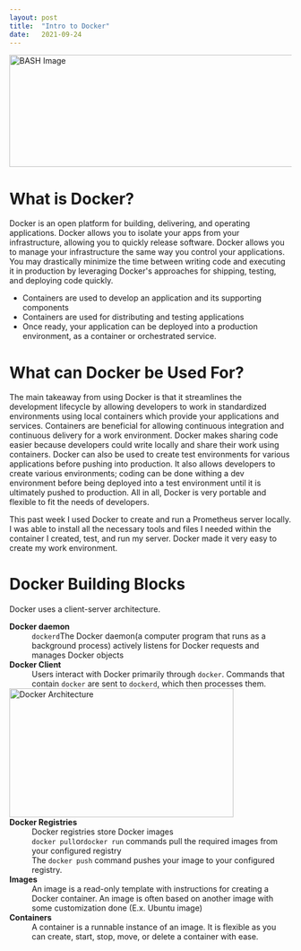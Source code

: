 ```yaml
---
layout: post
title:  "Intro to Docker"
date:   2021-09-24 
---
```

<html>
<head>
<meta charset="utf-8">
<title>Intro to Docker</title>
<style></style>
</head>
<body>
<img src="https://www.threatstack.com/wp-content/uploads/2017/06/docker-cloud-twitter-card.png" alt="BASH Image" width="800" height="200">
<div>
<h1>What is Docker?</h1>
<p>Docker is an open platform for building, delivering, and operating applications. Docker allows you to isolate your apps from your infrastructure, allowing you to quickly release software. Docker allows you to manage your infrastructure the same way you control your applications. You may drastically minimize the time between writing code and executing it in production by leveraging Docker's approaches for shipping, testing, and deploying code quickly.</p>
<ul>
    <li>Containers are used to develop an application and its supporting components</li>
    <li>Containers are used for distributing and testing applications</li>
    <li>Once ready, your application can be deployed into a production environment, as a container or orchestrated service.</li>
</ul>
<h1>What can Docker be Used For?</h1>
<p>The main takeaway from using Docker is that it streamlines the development lifecycle by allowing developers to work in standardized environments using local containers which provide your applications and services. Containers are beneficial for allowing continuous integration and continuous delivery for a work environment. Docker makes sharing code easier because developers could write locally and share their work using containers. Docker can also be used to create test environments for various applications before pushing into production. It also allows developers to create various environments; coding can be done withing a dev environment before being deployed into a test environment until it is ultimately pushed to production. All in all, Docker is very portable and flexible to fit the needs of developers.</p>
<p>This past week I used Docker to create and run a Prometheus server locally. I was able to install all the necessary tools and files I needed within the container I created, test, and run my server. Docker made it very easy to create my work environment.</p>
<h1>Docker Building Blocks</h1>
<p>Docker uses a client-server architecture.</p>
<dl>
    <dt><b>Docker daemon</b></dt>
        <dd><code>dockerd</code>The Docker daemon(a computer program that runs as a background process) actively listens for Docker requests and manages Docker objects</dd>
    <dt><b>Docker Client</b></dt>
        <dd>Users interact with Docker primarily through <code>docker</code>. Commands that contain <code>docker</code> are sent to <code>dockerd</code>, which then processes them.</dd>
    <img src="https://docs.docker.com/engine/images/architecture.svg" alt="Docker Architecture" width="400" height="230">
    <dt><b>Docker Registries</b></dt>
        <dd>Docker registries store Docker images</dd>
        <dd><code>docker pull</code>or<code>docker run</code> commands pull the required images from your configured registry</dd>
        <dd>The <code>docker push</code> command pushes your image to your configured registry.</dd>
    <dt><b>Images</b></dt>
        <dd>An image is a read-only template with instructions for creating a Docker container. An image is often based on another image with some customization done (E.x. Ubuntu image)
    <dt><b>Containers</b></dt>
        <dd>A container is a runnable instance of an image. It is flexible as you can create, start, stop, move, or delete a container with ease.</dd>
</dl>
</div>
</body>
</html>